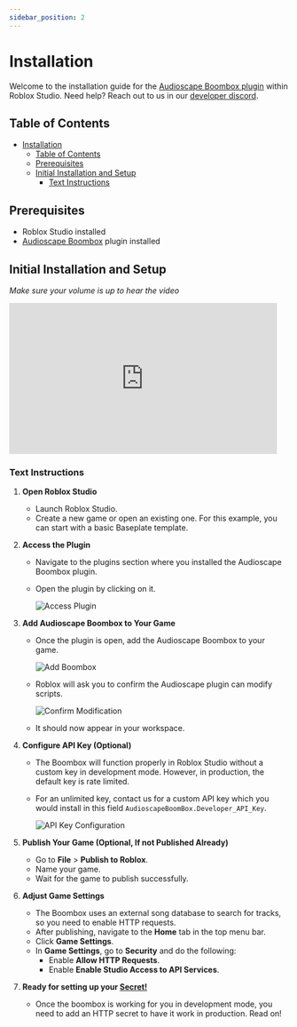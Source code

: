```yaml
---
sidebar_position: 2
---
```


# Installation

Welcome to the installation guide for the [Audioscape Boombox plugin](https://create.roblox.com/store/asset/128208368873453/Audioscape-Boombox-Plugin?keyword=boombox&pageNumber=1&pagePosition=0) within Roblox Studio. Need help? Reach out to us in our [developer discord](https://discord.gg/MShtx9aaHh).

## Table of Contents

- [Installation](#installation)
  - [Table of Contents](#table-of-contents)
  - [Prerequisites](#prerequisites)
  - [Initial Installation and Setup](#initial-installation-and-setup)
    - [Text Instructions](#text-instructions)

## Prerequisites

- Roblox Studio installed
- [Audioscape Boombox](https://create.roblox.com/store/asset/128208368873453/Audioscape-Boombox-Plugin) plugin installed

## Initial Installation and Setup

_Make sure your volume is up to hear the video_

<iframe width="483" height="272" src="https://www.youtube.com/embed/Io_yoXwm_pk" title="InstallVideo" frameborder="0" allow="accelerometer; autoplay; clipboard-write; encrypted-media; gyroscope; picture-in-picture; web-share" referrerpolicy="strict-origin-when-cross-origin" allowfullscreen></iframe>

### Text Instructions

1. **Open Roblox Studio**

   - Launch Roblox Studio.
   - Create a new game or open an existing one. For this example, you can start with a basic Baseplate template.

2. **Access the Plugin**

   - Navigate to the plugins section where you installed the Audioscape Boombox plugin.
   - Open the plugin by clicking on it.

     ![Access Plugin](https://cdn.discordapp.com/attachments/1224868487600799825/1284210985522954240/686752a4-37df-4ec7-90d8-e8bfc3afce49.png?ex=66e5ce2e&is=66e47cae&hm=cca67f27d9f338c75e85141ad55aec7a9d4e4614b01b44641587cdc63ae82cad&)

3. **Add Audioscape Boombox to Your Game**

   - Once the plugin is open, add the Audioscape Boombox to your game.

     ![Add Boombox](https://cdn.discordapp.com/attachments/1164647897799852135/1283812053819195523/68a57060-9560-458f-9109-43cadc5a5bc8.png?ex=66e45aa5&is=66e30925&hm=4f425f18d78a633e1258e40127708a16f95e2af3c4ff1f55696f8410fd25c7da&)

   - Roblox will ask you to confirm the Audioscape plugin can modify scripts.

     ![Confirm Modification](https://github.com/user-attachments/assets/a5783170-e000-41c8-8a57-137fab2dee1a)

   - It should now appear in your workspace.

4. **Configure API Key (Optional)**

   - The Boombox will function properly in Roblox Studio without a custom key in development mode. However, in production, the default key is rate limited.
   - For an unlimited key, contact us for a custom API key which you would install in this field `AudioscapeBoomBox.Developer_API_Key`.

     ![API Key Configuration](https://github.com/user-attachments/assets/22453109-feb1-4034-adc4-6fd2c5bce3e7)

5. **Publish Your Game (Optional, If not Published Already)**

   - Go to **File** > **Publish to Roblox**.
   - Name your game.
   - Wait for the game to publish successfully.

6. **Adjust Game Settings**

   - The Boombox uses an external song database to search for tracks, so you need to enable HTTP requests.
   - After publishing, navigate to the **Home** tab in the top menu bar.
   - Click **Game Settings**.
   - In **Game Settings**, go to **Security** and do the following:
     - Enable **Allow HTTP Requests**.
     - Enable **Enable Studio Access to API Services**.

7. **Ready for setting up your [Secret!](/docs/production-configuration)**
   - Once the boombox is working for you in development mode, you need to add an HTTP secret to have it work in production. Read on!
